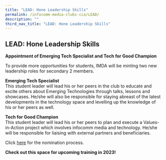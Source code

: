 ```yaml
---
title: "LEAD: Hone Leadership Skills"
permalink: /infocomm-media-clubs-cca/LEAD/
description: ""
third_nav_title: "LEAD: Hone Leadership Skills"
---
```


## LEAD: Hone Leadership Skills

**Appointment of Emerging Tech Specialist and Tech for Good Champion**

To provide more opportunities for students, IMDA will be minting two new leadership roles for secondary 2 members. 

**Emerging Tech Specialist**
<br>
This student leader will lead his or her peers in the club to educate and excite others about Emerging Technologies through talks, lessons and showcases. He/she will also be responsible for staying abreast of the latest developments in the technology space and levelling up the knowledge of his or her peers as well.

**Tech for Good Champion**
<br>
This student leader will lead his or her peers to plan and execute a Values-in-Action project which involves infocomm media and technology. He/she will be responsible for liaising with external partners and beneficiaries.

Click [here](/files/infocomm-media-clubs/LEAD%20Selection%20Info%20Kit_Final.pdf) for the nomination process.

**Check out this space for upcoming training in 2023!**